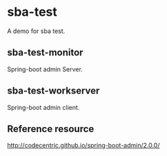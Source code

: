 # sba-test

A demo for sba test.

## sba-test-monitor
Spring-boot admin Server.

## sba-test-workserver
Spring-boot admin client.

## Reference resource
http://codecentric.github.io/spring-boot-admin/2.0.0/


